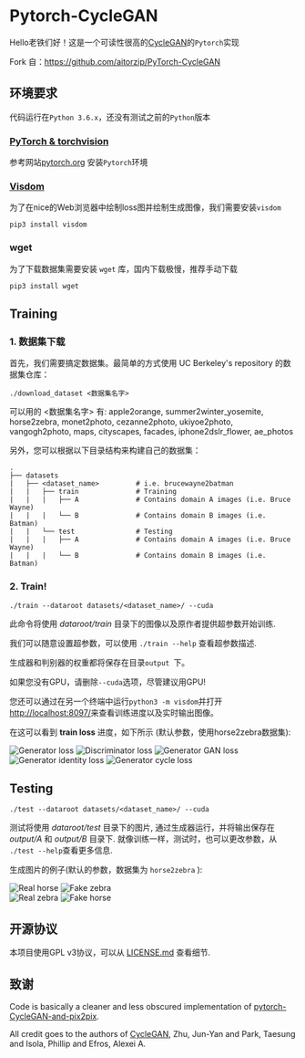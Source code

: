 # Pytorch-CycleGAN
Hello老铁们好！这是一个可读性很高的[CycleGAN](https://arxiv.org/abs/1703.10593)的`Pytorch`实现

Fork 自：https://github.com/aitorzip/PyTorch-CycleGAN

## 环境要求
代码运行在`Python 3.6.x`，还没有测试之前的`Python`版本

### [PyTorch & torchvision](http://pytorch.org/)
参考网站[pytorch.org](http://pytorch.org) 安装`Pytorch`环境

### [Visdom](https://github.com/facebookresearch/visdom)
为了在nice的Web浏览器中绘制loss图并绘制生成图像，我们需要安装`visdom`
```
pip3 install visdom
```

### wget
为了下载数据集需要安装 `wget` 库，国内下载极慢，推荐手动下载

```
pip3 install wget
```

## Training
### 1. 数据集下载

首先，我们需要搞定数据集。最简单的方式使用 UC Berkeley's repository 的数据集仓库：

```
./download_dataset <数据集名字>
```
可以用的 <数据集名字> 有: apple2orange, summer2winter_yosemite, horse2zebra, monet2photo, cezanne2photo, ukiyoe2photo, vangogh2photo, maps, cityscapes, facades, iphone2dslr_flower, ae_photos

另外，您可以根据以下目录结构来构建自己的数据集：

    .
    ├── datasets                   
    |   ├── <dataset_name>         # i.e. brucewayne2batman
    |   |   ├── train              # Training
    |   |   |   ├── A              # Contains domain A images (i.e. Bruce Wayne)
    |   |   |   └── B              # Contains domain B images (i.e. Batman)
    |   |   └── test               # Testing
    |   |   |   ├── A              # Contains domain A images (i.e. Bruce Wayne)
    |   |   |   └── B              # Contains domain B images (i.e. Batman)

### 2. Train!
```
./train --dataroot datasets/<dataset_name>/ --cuda
```
此命令将使用 *dataroot/train* 目录下的图像以及原作者提供超参数开始训练.

我们可以随意设置超参数，可以使用 `./train --help` 查看超参数描述.

生成器和判别器的权重都将保存在目录`output `下。

如果您没有GPU，请删除`--cuda`选项，尽管建议用GPU!

您还可以通过在另一个终端中运行`python3 -m visdom`并打开[http://localhost:8097/](http://localhost:8097/)来查看训练进度以及实时输出图像。



在这可以看到 **train loss** 进度，如下所示 (默认参数，使用horse2zebra数据集):

![Generator loss](https://github.com/ai-tor/PyTorch-CycleGAN/raw/master/output/loss_G.png)
![Discriminator loss](https://github.com/ai-tor/PyTorch-CycleGAN/raw/master/output/loss_D.png)
![Generator GAN loss](https://github.com/ai-tor/PyTorch-CycleGAN/raw/master/output/loss_G_GAN.png)
![Generator identity loss](https://github.com/ai-tor/PyTorch-CycleGAN/raw/master/output/loss_G_identity.png)
![Generator cycle loss](https://github.com/ai-tor/PyTorch-CycleGAN/raw/master/output/loss_G_cycle.png)

## Testing
```
./test --dataroot datasets/<dataset_name>/ --cuda
```
测试将使用 *dataroot/test*  目录下的图片, 通过生成器运行，并将输出保存在*output/A* 和 *output/B* 目录下. 就像训练一样，测试时，也可以更改参数，从 `./test --help`查看更多信息.

生成图片的例子(默认的参数，数据集为 `horse2zebra` ):



![Real horse](https://github.com/ai-tor/PyTorch-CycleGAN/raw/master/output/real_A.jpg)
![Fake zebra](https://github.com/ai-tor/PyTorch-CycleGAN/raw/master/output/fake_B.png)
<br/>
![Real zebra](https://github.com/ai-tor/PyTorch-CycleGAN/raw/master/output/real_B.jpg)
![Fake horse](https://github.com/ai-tor/PyTorch-CycleGAN/raw/master/output/fake_A.png)

## 开源协议
本项目使用GPL v3协议，可以从 [LICENSE.md](LICENSE.md) 查看细节.

## 致谢
Code is basically a cleaner and less obscured implementation of [pytorch-CycleGAN-and-pix2pix](https://github.com/junyanz/pytorch-CycleGAN-and-pix2pix). 

All credit goes to the authors of [CycleGAN](https://arxiv.org/abs/1703.10593), Zhu, Jun-Yan and Park, Taesung and Isola, Phillip and Efros, Alexei A.
